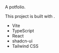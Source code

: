 A potfolio. 


This project is built with .

- Vite
- TypeScript
- React
- shadcn-ui
- Tailwind CSS


